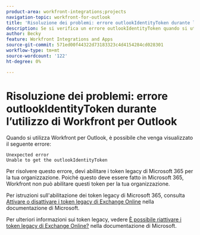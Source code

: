 ```yaml
---
product-area: workfront-integrations;projects
navigation-topic: workfront-for-outlook
title: 'Risoluzione dei problemi: errore outlookIdentityToken durante l’utilizzo di Workfront per Outlook'
description: Se si verifica un errore outlookIdentityToken quando si utilizza Workfront per Outlook, è necessario abilitare i token legacy di Microsoft 365 per l'organizzazione.
author: Becky
feature: Workfront Integrations and Apps
source-git-commit: 571ed00f44322d73183323c4d4154284cd028301
workflow-type: tm+mt
source-wordcount: '122'
ht-degree: 0%

---
```


# Risoluzione dei problemi: errore outlookIdentityToken durante l’utilizzo di Workfront per Outlook

Quando si utilizza Workfront per Outlook, è possibile che venga visualizzato il seguente errore:

```
Unexpected error
Unable to get the outlookIdentityToken
```

Per risolvere questo errore, devi abilitare i token legacy di Microsoft 365 per la tua organizzazione. Poiché questo deve essere fatto in Microsoft 365, Workfront non può abilitare questi token per la tua organizzazione.

Per istruzioni sull&#39;abilitazione dei token legacy di Microsoft 365, consulta [Attivare o disattivare i token legacy di Exchange Online](https://learn.microsoft.com/en-us/office/dev/add-ins/outlook/turn-exchange-tokens-on-off) nella documentazione di Microsoft.

Per ulteriori informazioni sui token legacy, vedere [È possibile riattivare i token legacy di Exchange Online?](https://learn.microsoft.com/en-us/office/dev/add-ins/outlook/faq-nested-app-auth-outlook-legacy-tokens#can-i-turn-exchange-online-legacy-tokens-back-on) nella documentazione di Microsoft.
